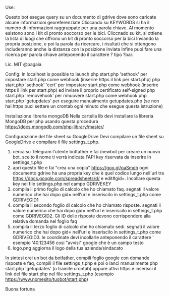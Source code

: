 
Use:

Questo bot esegue query su un documento di gdrive dove sono caricate alcune informazioni georeferenziate
Cliccando su KEYWORDS si ha il numero di informazioni raggruppate per una parola chiave. Al momento esistono sono i kit di pronto soccorso per le bici.
Cliccnado su kit, si ottiene la lista di luogi che offrono un kit di pronto soccorso per la bici
Inviando la propria posizione, e poi la parola da ricercare, i risultati che si ottengono includeranno anche la distanza con la posizione inviata
Infine puoi fare una ricerca per parola chiave anteponendo il carattere ? tipo ?bar.

Lic. MIT @pagaia

Config:
In localhost is possible to launch
php start.php 'sethook' per impostare start.php come webhook (inserire https il link per start.php)
php start.php 'sethook' 'cert' per impostare start.php come webhook (inserire https il link per start.php) ed inviare il proprio certificato self-signed
php start.php 'removehook' per rimuovere start.php come webhook
php start.php 'getupdates' per eseguire manualmente getupdates.php (se non hai https puoi settare un crontab ogni minuto che esegue questa istruzione)

Installazione libreria mongoDB
Nella cartella lib devi installare la libreria MongoDB per php usando questa procedura https://docs.mongodb.com/php-library/master/

Configurazione del file sheet su GoogleDrive
Devi compilare un file sheet su GoogleDrive e compilare il file settings_t.php.

1) cerca su Telegram l'utente botfather e fai /newbot per creare un nuovo bot. scelto il nome ti verrà indicata l'API key riservata da inserire in settings_t.php
2) apri questo file e fai "crea una copia" https://goo.gl/oaSmdh ogni documento gdrive ha una propria key che è quel codice lungo nell'url tra https://docs.google.com/spreadsheets/d/ e edit#gid=. Incollare questa key nel file settings.php nel campo GDRIVEKEY 
3) compila il primo foglio di calcolo che ho chiamato faq. segnati il valore numerico che hai dopo gid= nell'url e inseriscilo in settings_t.php come GDRIVEGID1
4) compila il secondo foglio di calcolo che ho chiamato risposte. segnati il valore numerico che hai dopo gid= nell'url e inseriscilo in settings_t.php come GDRIVEGID2. Gli ID delle risposte devono corrispondere alla relativa domanda nel foglio faq
5) compila il terzo foglio di calcolo che ho chiamato sedi. segnati il valore numerico che hai dopo gid= nell'url e inseriscilo in settings_t.php come GDRIVEGID3. le coordinate devi incollarle anteponendo il carattere ' esempio '40.123456 cosi "avvisi" google che è un campo testo
6) logo.png aggiorna il logo della tua azienda/sindacato

In sintesi crei un bot da botfather, compili foglio google con domande risposte e faq, compili il file settings_t.php e poi o lanci manualmente php start.php 'getupdates' (o tramite crontab) oppure attivi https e inserisci il link del file start.php nel file settings_t.php (esempio https://www.nomesito/tuobot/start.php)




Buona fortuna
